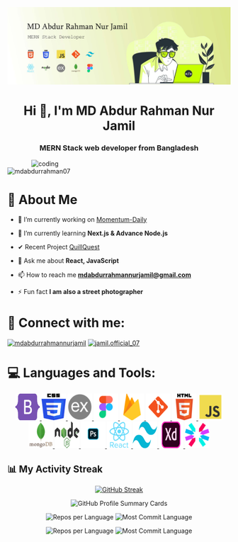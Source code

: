 ![An old rock in the desert](https://raw.githubusercontent.com/mdabdurrahman07/mdabdurrahman07/main/assets/banner/J-1.jpg "Shiprock, New Mexico by Beau Rogers")
<h1 align="center">Hi 👋, I'm MD Abdur Rahman Nur Jamil</h1>
<h3 align="center">MERN Stack web developer from Bangladesh</h3>
<img align="right" alt="coding" width="450" src="https://camo.githubusercontent.com/cae12fddd9d6982901d82580bdf321d81fb299141098ca1c2d4891870827bf17/68747470733a2f2f6d69726f2e6d656469756d2e636f6d2f6d61782f313336302f302a37513379765349765f7430696f4a2d5a2e676966">
<p align="left"> <img src="https://komarev.com/ghpvc/?username=mdabdurrahman07&label=Profile%20views&color=0e75b6&style=flat" alt="mdabdurrahman07" /> </p>

# 🤠 About Me

- 🔭 I’m currently working on [Momentum-Daily](https://momentum-daily.web.app/)

- 🌱 I’m currently learning **Next.js & Advance Node.js**

- ✔ Recent Project [QuillQuest](https://quillquest-92dfc.web.app/)

- 💬 Ask me about **React, JavaScript**

- 📫 How to reach me **mdabdurrahmannurjamil@gmail.com**

- ⚡ Fun fact **I am also a street photographer**

# 🔗 Connect with me:
<p align="left">
<a href="https://fb.com/mdabdurrahmannurjamil" target="blank"><img align="center" src="https://raw.githubusercontent.com/rahuldkjain/github-profile-readme-generator/master/src/images/icons/Social/facebook.svg" alt="mdabdurrahmannurjamil" height="30" width="40" /></a>
<a href="https://instagram.com/jamil.official_07" target="blank"><img align="center" src="https://raw.githubusercontent.com/rahuldkjain/github-profile-readme-generator/master/src/images/icons/Social/instagram.svg" alt="jamil.official_07" height="30" width="40" /></a>
</p>

# 💻 Languages and Tools:
<p align="center">  <a href="https://getbootstrap.com" target="_blank" rel="noreferrer"> <img src="https://raw.githubusercontent.com/mdabdurrahman07/mdabdurrahman07/main/assets/Icons/bootstrap.png" alt="bootstrap" width="55" height="60"/> </a>
 <a href="https://www.w3schools.com/css/" target="_blank" rel="noreferrer"> <img src="https://raw.githubusercontent.com/mdabdurrahman07/mdabdurrahman07/main/assets/Icons/CSS.png" alt="css3" width="55" height="60"/> </a> 
 <a href="https://expressjs.com" target="_blank" rel="noreferrer"> <img src="https://raw.githubusercontent.com/mdabdurrahman07/mdabdurrahman07/main/assets/Icons/express.png" alt="express" width="55" height="60"/> </a> 
 <a href="https://www.figma.com/" target="_blank" rel="noreferrer"> <img src="https://raw.githubusercontent.com/mdabdurrahman07/mdabdurrahman07/main/assets/Icons/figma.png" alt="figma" width="55" height="60"/> </a> 
 <a href="https://firebase.google.com/" target="_blank" rel="noreferrer"> <img src="https://raw.githubusercontent.com/mdabdurrahman07/mdabdurrahman07/main/assets/Icons/firebase.png" alt="firebase" width="55" height="60"/> </a>
<a href="https://git-scm.com/" target="_blank" rel="noreferrer"> <img src="https://raw.githubusercontent.com/mdabdurrahman07/mdabdurrahman07/main/assets/Icons/git.png" alt="git" width="55" height="60"/> </a>
<a href="https://www.w3.org/html/" target="_blank" rel="noreferrer"> <img src="https://raw.githubusercontent.com/mdabdurrahman07/mdabdurrahman07/main/assets/Icons/HTML.png" alt="html5" width="55" height="60"/> </a>
<a href="https://developer.mozilla.org/en-US/docs/Web/JavaScript" target="_blank" rel="noreferrer"> <img src="https://raw.githubusercontent.com/mdabdurrahman07/mdabdurrahman07/main/assets/Icons/JS.png" alt="javascript"width="55" height="60"/> </a>
<a href="https://www.mongodb.com/" target="_blank" rel="noreferrer"> <img src="https://raw.githubusercontent.com/devicons/devicon/master/icons/mongodb/mongodb-original-wordmark.svg" alt="mongodb" width="55" height="60"/> </a>
<a href="https://nodejs.org" target="_blank" rel="noreferrer"> <img src="https://raw.githubusercontent.com/mdabdurrahman07/mdabdurrahman07/main/assets/Icons/Node.png" alt="nodejs" width="55" height="60"/> </a> 
<a href="https://www.photoshop.com/en" target="_blank" rel="noreferrer"> <img src="https://raw.githubusercontent.com/mdabdurrahman07/mdabdurrahman07/main/assets/Icons/ps.png" alt="photoshop" width="55" height="60"/> </a>
<a href="https://reactjs.org/" target="_blank" rel="noreferrer"> <img src="https://raw.githubusercontent.com/mdabdurrahman07/mdabdurrahman07/main/assets/Icons/React.png" alt="react" width="55" height="60"/>
</a> <a href="https://tailwindcss.com/" target="_blank" rel="noreferrer"> <img src="https://raw.githubusercontent.com/mdabdurrahman07/mdabdurrahman07/main/assets/Icons/tailwind.png" alt="tailwind" width="55" height="60"/> </a>
<a href="https://www.adobe.com/products/xd.html" target="_blank" rel="noreferrer"> <img src="https://raw.githubusercontent.com/mdabdurrahman07/mdabdurrahman07/main/assets/Icons/xd.png" alt="xd" width="55" height="60"/> </a> <a href="https://jwt.io/" target="_blank" rel="noreferrer"> <img src="https://raw.githubusercontent.com/mdabdurrahman07/mdabdurrahman07/main/assets/Icons/JWT.png" alt="jwt" width="55" height="60"/> </a> </p>


## 📊 My Activity Streak 

<p align="center"><a href="https://git.io/streak-stats"><img src="https://github-readme-streak-stats.herokuapp.com?user=mdabdurrahman07&theme=merko&date_format=%5BY%20%5DM%20j" alt="GitHub Streak" /></a></p>

<p align="center">
  <img src="http://github-profile-summary-cards.vercel.app/api/cards/profile-details?username=mdabdurrahman07&theme=merko" alt="GitHub Profile Summary Cards">
</p>

<p align="center">
  <img src="http://github-profile-summary-cards.vercel.app/api/cards/repos-per-language?username=mdabdurrahman07&theme=merko" alt="Repos per Language">
  <img src="http://github-profile-summary-cards.vercel.app/api/cards/most-commit-language?username=mdabdurrahman07&theme=merko" alt="Most Commit Language">
</p>

<p align="center">
  <img src="http://github-profile-summary-cards.vercel.app/api/cards/productive-time?username=mdabdurrahman07&theme=merko&utcOffset=8" alt="Repos per Language">
  <img src="http://github-profile-summary-cards.vercel.app/api/cards/stats?username=mdabdurrahman07&theme=merko" alt="Most Commit Language">
</p>
